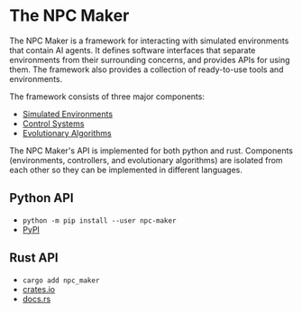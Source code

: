 # The NPC Maker

The NPC Maker is a framework for interacting with simulated environments that
contain AI agents. It defines software interfaces that separate environments
from their surrounding concerns, and provides APIs for using them.
The framework also provides a collection of ready-to-use tools and environments.

The framework consists of three major components:
* [Simulated Environments](/docs/environments.md)
* [Control Systems](/docs/controllers.md)
* [Evolutionary Algorithms](/docs/evolution.md)

The NPC Maker's API is implemented for both python and rust. Components
(environments, controllers, and evolutionary algorithms) are isolated from each
other so they can be implemented in different languages.

## Python API

* `python -m pip install --user npc-maker`
* [PyPI](https://pypi.org/project/npc-maker/)

## Rust API

* `cargo add npc_maker`
* [crates.io](https://crates.io/crates/npc_maker)
* [docs.rs](https://docs.rs/crate/npc_maker/0.1.0)
